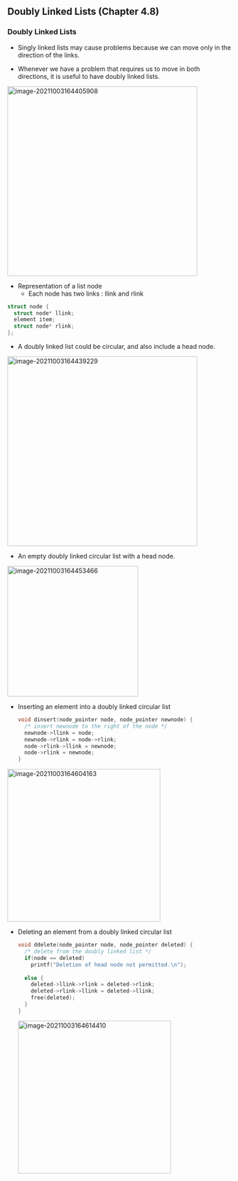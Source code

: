 ## Doubly Linked Lists (Chapter 4.8)

### Doubly Linked Lists

- Singly linked lists may cause problems because we can move only in the direction of the links.

- Whenever we have a problem that requires us to move in both directions, it is useful to have doubly linked lists.

<img width="427" alt="image-20211003164405908" src="https://user-images.githubusercontent.com/46957634/135752323-04de557b-b51e-4e8e-a763-ff29cd784225.png">

- Representation of a list node
  - Each node has two links : llink and rlink

```c
struct node {
  struct node* llink;
  element item;
  struct node* rlink;
};
```

- A doubly linked list could be circular, and also include a head node.

<img width="427" alt="image-20211003164439229" src="https://user-images.githubusercontent.com/46957634/135752325-e4577dbf-9ddf-4bee-bdbd-bf968d0af68e.png">

- An empty doubly linked circular list with a head node.

<img width="294" alt="image-20211003164453466" src="https://user-images.githubusercontent.com/46957634/135752345-380fac1d-063e-41a0-b6db-547554ec8692.png">

- Inserting an element into a doubly linked circular list

  ```c
  void dinsert(node_pointer node, node_pointer newnode) { 
    /* insert newnode to the right of the node */ 
    newnode->llink = node;
    newnode->rlink = node->rlink;
    node->rlink->llink = newnode;
    node->rlink = newnode;
  }
  ```

<img width="344" alt="image-20211003164604163" src="https://user-images.githubusercontent.com/46957634/135752346-bfadc931-44ca-4f24-92e1-869393093b40.png">

- Deleting an element from a doubly linked circular list

  ```c
  void ddelete(node_pointer node, node_pointer deleted) { 
    /* delete from the doubly linked list */
    if(node == deleted)
      printf("Deletion of head node not permitted.\n"); 
    
    else {
      deleted->llink->rlink = deleted->rlink; 
      deleted->rlink->llink = deleted->llink; 
      free(deleted);
    }
  }
  ```

  <img width="344" alt="image-20211003164614410" src="https://user-images.githubusercontent.com/46957634/135752348-90c4f378-452f-425c-a96f-7d7b01dd1370.png">
